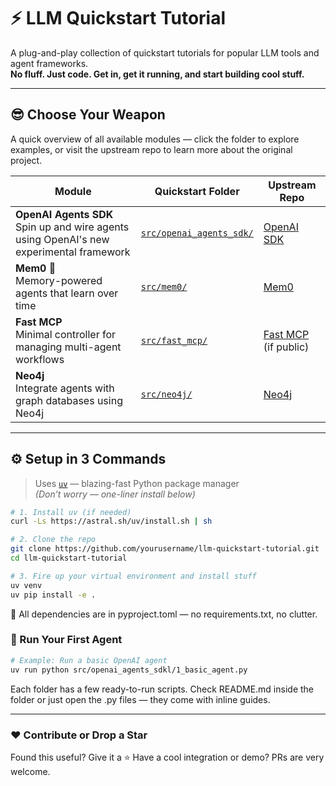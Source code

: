 # ⚡ LLM Quickstart Tutorial

A plug-and-play collection of quickstart tutorials for popular LLM tools and agent frameworks.  
**No fluff. Just code. Get in, get it running, and start building cool stuff.**

---

## 😎 Choose Your Weapon

A quick overview of all available modules — click the folder to explore examples, or visit the upstream repo to learn more about the original project.

| Module             | Quickstart Folder                                                    | Upstream Repo                                                |
|--------------------|-----------------------------------------------------------------------|--------------------------------------------------------------|
| **OpenAI Agents SDK**<br/>Spin up and wire agents using OpenAI's new experimental framework | [`src/openai_agents_sdk/`](src/openai_agents_sdk/)           | [OpenAI SDK](https://github.com/openai/openai-agents-python) |
| **Mem0** 🚧<br/>Memory-powered agents that learn over time                         | [`src/mem0/`](src/mem0/)                                     | [Mem0](https://github.com/mem0ai/mem0)                     |
| **Fast MCP**<br/>Minimal controller for managing multi-agent workflows                     | [`src/fast_mcp/`](src/fast_mcp/)                             | [Fast MCP](https://github.com/jlowin/fastmcp) (if public) |
| **Neo4j**<br/>Integrate agents with graph databases using Neo4j                            | [`src/neo4j/`](src/neo4j/)                                   | [Neo4j](https://github.com/neo4j/neo4j-python-driver)       |

---

## ⚙️ Setup in 3 Commands

> Uses [`uv`](https://github.com/astral-sh/uv) — blazing-fast Python package manager  
> *(Don’t worry — one-liner install below)*

```bash
# 1. Install uv (if needed)
curl -Ls https://astral.sh/uv/install.sh | sh

# 2. Clone the repo
git clone https://github.com/yourusername/llm-quickstart-tutorial.git
cd llm-quickstart-tutorial

# 3. Fire up your virtual environment and install stuff
uv venv
uv pip install -e .
```

🧪 All dependencies are in pyproject.toml — no requirements.txt, no clutter.

### 🚀 Run Your First Agent

```bash
# Example: Run a basic OpenAI agent
uv run python src/openai_agents_sdkl/1_basic_agent.py
```

Each folder has a few ready-to-run scripts.
Check README.md inside the folder or just open the .py files — they come with inline guides.

---

### ❤️ Contribute or Drop a Star
Found this useful? Give it a ⭐
Have a cool integration or demo? PRs are very welcome.